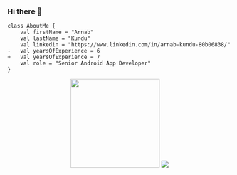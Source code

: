 ### Hi there 👋

```
class AboutMe {
    val firstName = "Arnab"
    val lastName = "Kundu"
    val linkedin = "https://www.linkedin.com/in/arnab-kundu-80b06838/"
-   val yearsOfExperience = 6
+   val yearsOfExperience = 7
    val role = "Senior Android App Developer"
}
```
<p align="center">
  <img src="https://avatars.githubusercontent.com/u/18009010?s=96&v=4" width=200>
  <img src="https://github-readme-stats.vercel.app/api/top-langs/?username=arnab-kundu&&theme=dark&layout=compact">
  <br>

</p>
<!--
**arnab-kundu/arnab-kundu** is a ✨ _special_ ✨ repository because its `README.md` (this file) appears on your GitHub profile.

Here are some ideas to get you started:

- 🔭 I’m currently working on ...
- 🌱 I’m currently learning ...
- 👯 I’m looking to collaborate on ...
- 🤔 I’m looking for help with ...
- 💬 Ask me about ...
- 📫 How to reach me: ...
- 😄 Pronouns: ...
- ⚡ Fun fact: ...
-->
